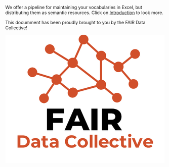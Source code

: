 We offer a pipeline for maintaining your vocabularies in Excel, but distributing them as semantic resources. 
Click on [Introduction](Introduction) to look more.

This documment has been proudly brought to you by the FAIR Data Collective!

![](./assets/img/FDC_logo.png)
